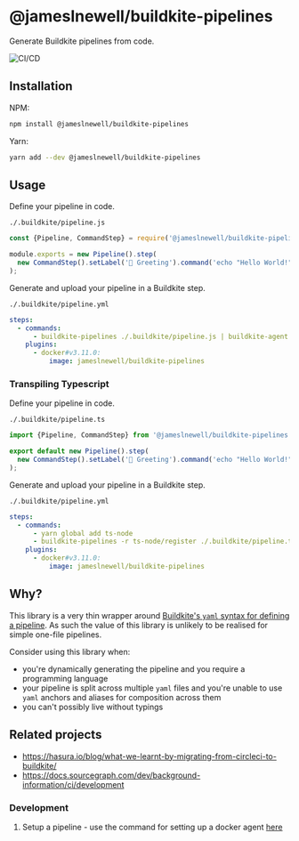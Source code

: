 # @jameslnewell/buildkite-pipelines

Generate Buildkite pipelines from code.

![CI/CD](https://github.com/jameslnewell/buildkite-pipelines/actions/workflows/workflow.yml/badge.svg)

## Installation

NPM:

```bash
npm install @jameslnewell/buildkite-pipelines
```

Yarn:

```bash
yarn add --dev @jameslnewell/buildkite-pipelines
```

## Usage

Define your pipeline in code.

`./.buildkite/pipeline.js`

```ts
const {Pipeline, CommandStep} = require('@jameslnewell/buildkite-pipelines');

module.exports = new Pipeline().step(
  new CommandStep().setLabel('👋 Greeting').command('echo "Hello World!"'),
);
```

Generate and upload your pipeline in a Buildkite step.

`./.buildkite/pipeline.yml`

```yaml
steps:
  - commands:
      - buildkite-pipelines ./.buildkite/pipeline.js | buildkite-agent pipeline upload
    plugins:
      - docker#v3.11.0:
          image: jameslnewell/buildkite-pipelines
```

### Transpiling Typescript

Define your pipeline in code.

`./.buildkite/pipeline.ts`

```ts
import {Pipeline, CommandStep} from '@jameslnewell/buildkite-pipelines';

export default new Pipeline().step(
  new CommandStep().setLabel('👋 Greeting').command('echo "Hello World!"'),
);
```

Generate and upload your pipeline in a Buildkite step.

`./.buildkite/pipeline.yml`

```yaml
steps:
  - commands:
      - yarn global add ts-node
      - buildkite-pipelines -r ts-node/register ./.buildkite/pipeline.ts | buildkite-agent pipeline upload
    plugins:
      - docker#v3.11.0:
          image: jameslnewell/buildkite-pipelines
```

## Why?

This library is a very thin wrapper around [Buildkite's `yaml` syntax for defining a pipeline](https://buildkite.com/docs/pipelines/defining-steps). As such the value of this library is unlikely to be realised for simple one-file pipelines.

Consider using this library when:

- you're dynamically generating the pipeline and you require a programming language
- your pipeline is split across multiple `yaml` files and you're unable to use `yaml` anchors and aliases for composition across them
- you can't possibly live without typings

## Related projects

- https://hasura.io/blog/what-we-learnt-by-migrating-from-circleci-to-buildkite/
- https://docs.sourcegraph.com/dev/background-information/ci/development

### Development

1. Setup a pipeline - use the command for setting up a docker agent [here](https://buildkite.com/organizations/jameslnewell/agents?return_to_pipeline=buildkite-pipelines&welcome=true#setup-docker)
